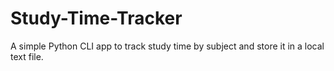 # Study-Time-Tracker
A simple Python CLI app to track study time by subject and store it in a local text file.
